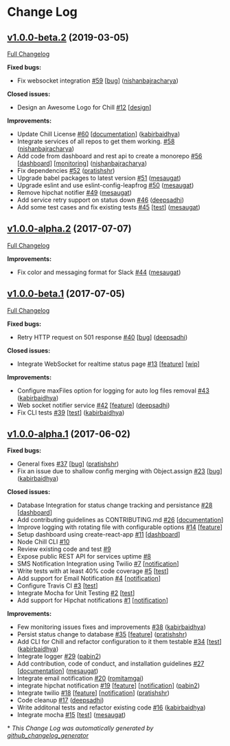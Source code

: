 # Change Log

## [v1.0.0-beta.2](https://github.com/leapfrogtechnology/chill/tree/v1.0.0-beta.2) (2019-03-05)
[Full Changelog](https://github.com/leapfrogtechnology/chill/compare/v1.0.0-alpha.2...v1.0.0-beta.2)

**Fixed bugs:**

- Fix websocket integration [\#59](https://github.com/leapfrogtechnology/chill/pull/59) [[bug](https://github.com/leapfrogtechnology/chill/labels/bug)] ([nishanbajracharya](https://github.com/nishanbajracharya))

**Closed issues:**

- Design an Awesome Logo for Chill [\#12](https://github.com/leapfrogtechnology/chill/issues/12) [[design](https://github.com/leapfrogtechnology/chill/labels/design)]

**Improvements:**

- Update Chill License [\#60](https://github.com/leapfrogtechnology/chill/pull/60) [[documentation](https://github.com/leapfrogtechnology/chill/labels/documentation)] ([kabirbaidhya](https://github.com/kabirbaidhya))
- Integrate services of all repos to get them working. [\#58](https://github.com/leapfrogtechnology/chill/pull/58) ([nishanbajracharya](https://github.com/nishanbajracharya))
- Add code from dashboard and rest api to create a monorepo [\#56](https://github.com/leapfrogtechnology/chill/pull/56) [[dashboard](https://github.com/leapfrogtechnology/chill/labels/dashboard)] [[monitoring](https://github.com/leapfrogtechnology/chill/labels/monitoring)] ([nishanbajracharya](https://github.com/nishanbajracharya))
- Fix dependencies [\#52](https://github.com/leapfrogtechnology/chill/pull/52) ([pratishshr](https://github.com/pratishshr))
- Upgrade babel packages to latest version [\#51](https://github.com/leapfrogtechnology/chill/pull/51) ([mesaugat](https://github.com/mesaugat))
- Upgrade eslint and use eslint-config-leapfrog [\#50](https://github.com/leapfrogtechnology/chill/pull/50) ([mesaugat](https://github.com/mesaugat))
- Remove hipchat notifier [\#49](https://github.com/leapfrogtechnology/chill/pull/49) ([mesaugat](https://github.com/mesaugat))
- Add service retry support on status down [\#46](https://github.com/leapfrogtechnology/chill/pull/46) ([deepsadhi](https://github.com/deepsadhi))
- Add some test cases and fix existing tests [\#45](https://github.com/leapfrogtechnology/chill/pull/45) [[test](https://github.com/leapfrogtechnology/chill/labels/test)] ([mesaugat](https://github.com/mesaugat))

## [v1.0.0-alpha.2](https://github.com/leapfrogtechnology/chill/tree/v1.0.0-alpha.2) (2017-07-07)
[Full Changelog](https://github.com/leapfrogtechnology/chill/compare/v1.0.0-beta.1...v1.0.0-alpha.2)

**Improvements:**

- Fix color and messaging format for Slack [\#44](https://github.com/leapfrogtechnology/chill/pull/44) ([mesaugat](https://github.com/mesaugat))

## [v1.0.0-beta.1](https://github.com/leapfrogtechnology/chill/tree/v1.0.0-beta.1) (2017-07-05)
[Full Changelog](https://github.com/leapfrogtechnology/chill/compare/v1.0.0-alpha.1...v1.0.0-beta.1)

**Fixed bugs:**

- Retry HTTP request on 501 response [\#40](https://github.com/leapfrogtechnology/chill/pull/40) [[bug](https://github.com/leapfrogtechnology/chill/labels/bug)] ([deepsadhi](https://github.com/deepsadhi))

**Closed issues:**

- Integrate WebSocket for realtime status page [\#13](https://github.com/leapfrogtechnology/chill/issues/13) [[feature](https://github.com/leapfrogtechnology/chill/labels/feature)] [[wip](https://github.com/leapfrogtechnology/chill/labels/wip)]

**Improvements:**

- Configure maxFiles option for logging for auto log files removal [\#43](https://github.com/leapfrogtechnology/chill/pull/43) ([kabirbaidhya](https://github.com/kabirbaidhya))
- Web socket notifier service [\#42](https://github.com/leapfrogtechnology/chill/pull/42) [[feature](https://github.com/leapfrogtechnology/chill/labels/feature)] ([deepsadhi](https://github.com/deepsadhi))
- Fix CLI tests [\#39](https://github.com/leapfrogtechnology/chill/pull/39) [[test](https://github.com/leapfrogtechnology/chill/labels/test)] ([kabirbaidhya](https://github.com/kabirbaidhya))

## [v1.0.0-alpha.1](https://github.com/leapfrogtechnology/chill/tree/v1.0.0-alpha.1) (2017-06-02)
**Fixed bugs:**

- General fixes [\#37](https://github.com/leapfrogtechnology/chill/pull/37) [[bug](https://github.com/leapfrogtechnology/chill/labels/bug)] ([pratishshr](https://github.com/pratishshr))
- Fix an issue due to shallow config merging with Object.assign [\#23](https://github.com/leapfrogtechnology/chill/pull/23) [[bug](https://github.com/leapfrogtechnology/chill/labels/bug)] ([kabirbaidhya](https://github.com/kabirbaidhya))

**Closed issues:**

- Database Integration for status change tracking and persistance [\#28](https://github.com/leapfrogtechnology/chill/issues/28) [[dashboard](https://github.com/leapfrogtechnology/chill/labels/dashboard)]
- Add contributing guidelines as CONTRIBUTING.md [\#26](https://github.com/leapfrogtechnology/chill/issues/26) [[documentation](https://github.com/leapfrogtechnology/chill/labels/documentation)]
- Improve logging with rotating file with configurable options [\#14](https://github.com/leapfrogtechnology/chill/issues/14) [[feature](https://github.com/leapfrogtechnology/chill/labels/feature)]
- Setup dashboard using create-react-app [\#11](https://github.com/leapfrogtechnology/chill/issues/11) [[dashboard](https://github.com/leapfrogtechnology/chill/labels/dashboard)]
- Node Chill CLI [\#10](https://github.com/leapfrogtechnology/chill/issues/10)
- Review existing code and test [\#9](https://github.com/leapfrogtechnology/chill/issues/9)
- Expose public REST API for services uptime [\#8](https://github.com/leapfrogtechnology/chill/issues/8)
- SMS Notification Integration using Twilio [\#7](https://github.com/leapfrogtechnology/chill/issues/7) [[notification](https://github.com/leapfrogtechnology/chill/labels/notification)]
- Write tests with at least 40% code coverage [\#5](https://github.com/leapfrogtechnology/chill/issues/5) [[test](https://github.com/leapfrogtechnology/chill/labels/test)]
- Add support for Email Notification [\#4](https://github.com/leapfrogtechnology/chill/issues/4) [[notification](https://github.com/leapfrogtechnology/chill/labels/notification)]
- Configure Travis CI [\#3](https://github.com/leapfrogtechnology/chill/issues/3) [[test](https://github.com/leapfrogtechnology/chill/labels/test)]
- Integrate Mocha for Unit Testing [\#2](https://github.com/leapfrogtechnology/chill/issues/2) [[test](https://github.com/leapfrogtechnology/chill/labels/test)]
- Add support for Hipchat notifications [\#1](https://github.com/leapfrogtechnology/chill/issues/1) [[notification](https://github.com/leapfrogtechnology/chill/labels/notification)]

**Improvements:**

- Few monitoring issues fixes and improvements [\#38](https://github.com/leapfrogtechnology/chill/pull/38) ([kabirbaidhya](https://github.com/kabirbaidhya))
- Persist status change to database [\#35](https://github.com/leapfrogtechnology/chill/pull/35) [[feature](https://github.com/leapfrogtechnology/chill/labels/feature)] ([pratishshr](https://github.com/pratishshr))
- Add CLI for Chill and refactor configuration to it them testable [\#34](https://github.com/leapfrogtechnology/chill/pull/34) [[test](https://github.com/leapfrogtechnology/chill/labels/test)] ([kabirbaidhya](https://github.com/kabirbaidhya))
- Integrate logger [\#29](https://github.com/leapfrogtechnology/chill/pull/29) ([pabin2](https://github.com/pabin2))
- Add contribution, code of conduct, and installation guidelines [\#27](https://github.com/leapfrogtechnology/chill/pull/27) [[documentation](https://github.com/leapfrogtechnology/chill/labels/documentation)] ([mesaugat](https://github.com/mesaugat))
- Integrate email notification [\#20](https://github.com/leapfrogtechnology/chill/pull/20) ([romitamgai](https://github.com/romitamgai))
- integrate hipchat notification [\#19](https://github.com/leapfrogtechnology/chill/pull/19) [[feature](https://github.com/leapfrogtechnology/chill/labels/feature)] [[notification](https://github.com/leapfrogtechnology/chill/labels/notification)] ([pabin2](https://github.com/pabin2))
- Integrate twilio [\#18](https://github.com/leapfrogtechnology/chill/pull/18) [[feature](https://github.com/leapfrogtechnology/chill/labels/feature)] [[notification](https://github.com/leapfrogtechnology/chill/labels/notification)] ([pratishshr](https://github.com/pratishshr))
- Code cleanup [\#17](https://github.com/leapfrogtechnology/chill/pull/17) ([deepsadhi](https://github.com/deepsadhi))
- Write additonal tests and refactor existing code [\#16](https://github.com/leapfrogtechnology/chill/pull/16) ([kabirbaidhya](https://github.com/kabirbaidhya))
- Integrate mocha [\#15](https://github.com/leapfrogtechnology/chill/pull/15) [[test](https://github.com/leapfrogtechnology/chill/labels/test)] ([mesaugat](https://github.com/mesaugat))



\* *This Change Log was automatically generated by [github_changelog_generator](https://github.com/skywinder/Github-Changelog-Generator)*